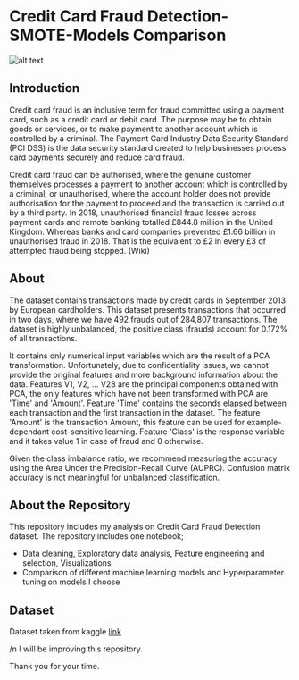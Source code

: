 
# Credit Card Fraud Detection-SMOTE-Models Comparison

![alt text](https://miro.medium.com/max/640/1*vEyvMNBTQIUn_pZFJSpXtQ.png)


## Introduction

Credit card fraud is an inclusive term for fraud committed using a payment card, such as a credit card or debit card. The purpose may be to obtain goods or services, or to make payment to another account which is controlled by a criminal. The Payment Card Industry Data Security Standard (PCI DSS) is the data security standard created to help businesses process card payments securely and reduce card fraud.

Credit card fraud can be authorised, where the genuine customer themselves processes a payment to another account which is controlled by a criminal, or unauthorised, where the account holder does not provide authorisation for the payment to proceed and the transaction is carried out by a third party. In 2018, unauthorised financial fraud losses across payment cards and remote banking totalled £844.8 million in the United Kingdom. Whereas banks and card companies prevented £1.66 billion in unauthorised fraud in 2018. That is the equivalent to £2 in every £3 of attempted fraud being stopped. (Wiki)

## About

The dataset contains transactions made by credit cards in September 2013 by European cardholders. This dataset presents transactions that occurred in two days, where we have 492 frauds out of 284,807 transactions. The dataset is highly unbalanced, the positive class (frauds) account for 0.172% of all transactions.

It contains only numerical input variables which are the result of a PCA transformation. Unfortunately, due to confidentiality issues, we cannot provide the original features and more background information about the data. Features V1, V2, … V28 are the principal components obtained with PCA, the only features which have not been transformed with PCA are 'Time' and 'Amount'. Feature 'Time' contains the seconds elapsed between each transaction and the first transaction in the dataset. The feature 'Amount' is the transaction Amount, this feature can be used for example-dependant cost-sensitive learning. Feature 'Class' is the response variable and it takes value 1 in case of fraud and 0 otherwise.

Given the class imbalance ratio, we recommend measuring the accuracy using the Area Under the Precision-Recall Curve (AUPRC). Confusion matrix accuracy is not meaningful for unbalanced classification.

## About the Repository

This repository includes my analysis on Credit Card Fraud Detection dataset. The repository includes one notebook;

* Data cleaning, Exploratory data analysis, Feature engineering and selection, Visualizations
* Comparison of different machine learning models and Hyperparameter tuning on models I choose

## Dataset

Dataset taken from kaggle [link](https://www.kaggle.com/mlg-ulb/creditcardfraud)


/n
I will be improving this repository.

Thank you for your time.



  

